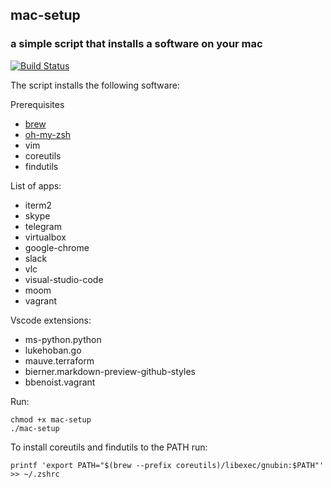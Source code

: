## mac-setup
### a simple script that installs a software on your mac
[![Build Status](https://travis-ci.org/lestex/mac-setup.svg?branch=master)](https://travis-ci.org/lestex/mac-setup)

The script installs the following software:

Prerequisites
- [brew](https://brew.sh/)
- [oh-my-zsh](https://github.com/robbyrussell/oh-my-zsh)
- vim
- coreutils
- findutils

List of apps:
- iterm2
- skype
- telegram
- virtualbox
- google-chrome
- slack
- vlc
- visual-studio-code
- moom
- vagrant

Vscode extensions:
- ms-python.python
- lukehoban.go
- mauve.terraform
- bierner.markdown-preview-github-styles
- bbenoist.vagrant

Run:

    chmod +x mac-setup
    ./mac-setup

To install coreutils and findutils to the PATH run:

    printf 'export PATH="$(brew --prefix coreutils)/libexec/gnubin:$PATH"' >> ~/.zshrc
